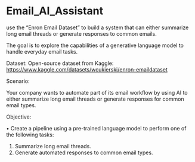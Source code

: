 # Email_AI_Assistant
use the “Enron Email Dataset” to build a system that can either summarize long email threads or generate responses to common emails. 

The goal is to explore the capabilities of a generative language model to handle everyday email tasks. 

Dataset: Open-source dataset from Kaggle: https://www.kaggle.com/datasets/wcukierski/enron-emaildataset

Scenario:

Your company wants to automate part of its email workflow by using AI to either summarize long
email threads or generate responses for common email types.

Objective:

• Create a pipeline using a pre-trained language model to perform one of the following tasks:
  1. Summarize long email threads.
  2. Generate automated responses to common email types.
